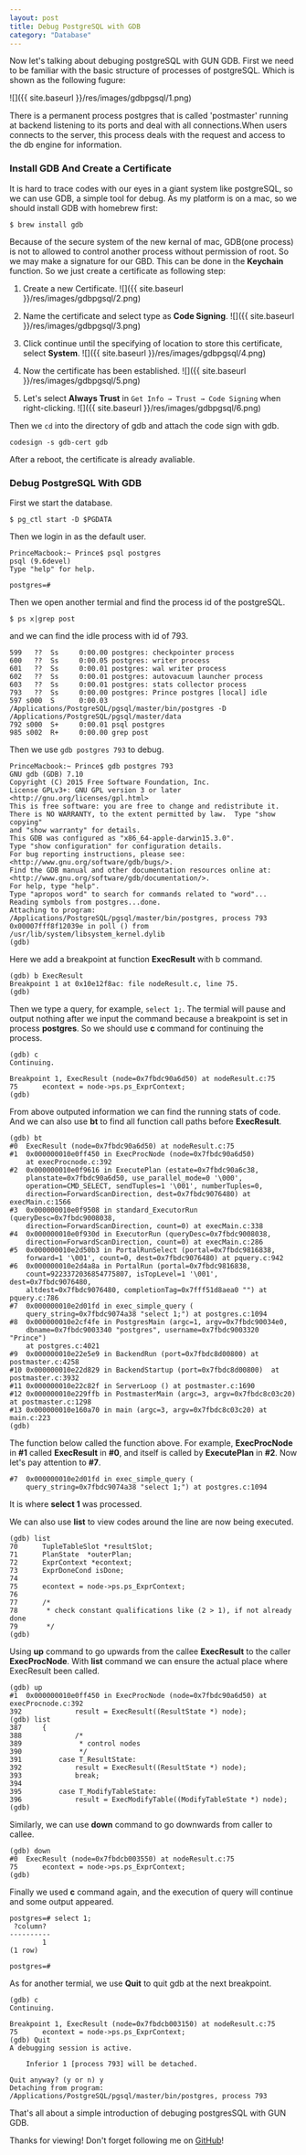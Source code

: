 ```yaml
---  
layout: post
title: Debug PostgreSQL with GDB
category: "Database"
---  
```


Now let's talking about debuging postgreSQL with GUN GDB.
First we need to be familiar with the basic structure of processes of postgreSQL. Which is shown as the following fugure:




![]({{ site.baseurl }}/res/images/gdbpgsql/1.png)

There is a permanent process postgres that is called 'postmaster' running at backend listening to its ports and deal with all connections.When users connects to the server, this process deals with the request and access to the db engine for information.


### Install GDB And Create a Certificate ###

It is hard to trace codes with our eyes in a giant system like postgreSQL, so we can use GDB, a simple tool for debug. As my platform is on a mac, so we should install GDB with homebrew first:

	$ brew install gdb

Because of the secure system of the new kernal of mac, GDB(one process) is not to allowed to control another process without permission of root. So we may make a signature for our GBD. This can be done in the **Keychain** function. So we just create a certificate as following step:

1. Create a new Certificate.
![]({{ site.baseurl }}/res/images/gdbpgsql/2.png)

2. Name the certificate and select type as **Code Signing**.
![]({{ site.baseurl }}/res/images/gdbpgsql/3.png)

3. Click continue until the specifying of location to store this certificate, select **System**.
![]({{ site.baseurl }}/res/images/gdbpgsql/4.png)

4. Now the certificate has been established.
![]({{ site.baseurl }}/res/images/gdbpgsql/5.png)

5. Let's select **Always Trust** in `Get Info → Trust → Code Signing` when right-clicking.
![]({{ site.baseurl }}/res/images/gdbpgsql/6.png)

Then we `cd` into the directory of gdb and attach the code sign with gdb.

	codesign -s gdb-cert gdb

After a reboot, the certificate is already avaliable.

### Debug PostgreSQL With GDB ###

First we start the database.

	$ pg_ctl start -D $PGDATA

Then we login in as the default user.

	PrinceMacbook:~ Prince$ psql postgres
	psql (9.6devel)
	Type "help" for help.

	postgres=# 

Then we open another termial and find the process id of the postgreSQL.

	$ ps x|grep post

and we can find the idle process with id of 793.

	599   ??  Ss     0:00.00 postgres: checkpointer process     
	600   ??  Ss     0:00.05 postgres: writer process     
	601   ??  Ss     0:00.01 postgres: wal writer process     
	602   ??  Ss     0:00.01 postgres: autovacuum launcher process     
	603   ??  Ss     0:00.01 postgres: stats collector process     
	793   ??  Ss     0:00.00 postgres: Prince postgres [local] idle  
	597 s000  S      0:00.03 /Applications/PostgreSQL/pgsql/master/bin/postgres -D /Applications/PostgreSQL/pgsql/master/data
	792 s000  S+     0:00.01 psql postgres
	985 s002  R+     0:00.00 grep post

Then we use `gdb postgres 793` to debug.

	PrinceMacbook:~ Prince$ gdb postgres 793
	GNU gdb (GDB) 7.10
	Copyright (C) 2015 Free Software Foundation, Inc.
	License GPLv3+: GNU GPL version 3 or later <http://gnu.org/licenses/gpl.html>
	This is free software: you are free to change and redistribute it.
	There is NO WARRANTY, to the extent permitted by law.  Type "show copying"
	and "show warranty" for details.
	This GDB was configured as "x86_64-apple-darwin15.3.0".
	Type "show configuration" for configuration details.
	For bug reporting instructions, please see:
	<http://www.gnu.org/software/gdb/bugs/>.
	Find the GDB manual and other documentation resources online at:
	<http://www.gnu.org/software/gdb/documentation/>.
	For help, type "help".
	Type "apropos word" to search for commands related to "word"...
	Reading symbols from postgres...done.
	Attaching to program: /Applications/PostgreSQL/pgsql/master/bin/postgres, process 793
	0x00007fff8f12039e in poll () from /usr/lib/system/libsystem_kernel.dylib
	(gdb) 

Here we add a breakpoint at function **ExecResult** with b command.

	(gdb) b ExecResult
	Breakpoint 1 at 0x10e12f8ac: file nodeResult.c, line 75.
	(gdb) 

Then we type a query, for example, `select 1;`. The termial will pause and output nothing after we input the command because a breakpoint is set in process **postgres**. So we should use **c** command for continuing the process.

	(gdb) c
	Continuing.

	Breakpoint 1, ExecResult (node=0x7fbdc90a6d50) at nodeResult.c:75
	75		econtext = node->ps.ps_ExprContext;
	(gdb) 

From above outputed information we can find the running stats of code. And we can also use **bt** to find all function call paths before **ExecResult**.

	(gdb) bt
	#0  ExecResult (node=0x7fbdc90a6d50) at nodeResult.c:75
	#1  0x000000010e0ff450 in ExecProcNode (node=0x7fbdc90a6d50)
    	at execProcnode.c:392
	#2  0x000000010e0f9616 in ExecutePlan (estate=0x7fbdc90a6c38, 
    	planstate=0x7fbdc90a6d50, use_parallel_mode=0 '\000', 
    	operation=CMD_SELECT, sendTuples=1 '\001', numberTuples=0, 
    	direction=ForwardScanDirection, dest=0x7fbdc9076480) at execMain.c:1566
	#3  0x000000010e0f9508 in standard_ExecutorRun (queryDesc=0x7fbdc9008038, 
    	direction=ForwardScanDirection, count=0) at execMain.c:338
	#4  0x000000010e0f930d in ExecutorRun (queryDesc=0x7fbdc9008038, 
    	direction=ForwardScanDirection, count=0) at execMain.c:286
	#5  0x000000010e2d50b3 in PortalRunSelect (portal=0x7fbdc9816838, 
    	forward=1 '\001', count=0, dest=0x7fbdc9076480) at pquery.c:942
	#6  0x000000010e2d4a8a in PortalRun (portal=0x7fbdc9816838, 
    	count=9223372036854775807, isTopLevel=1 '\001', dest=0x7fbdc9076480, 
    	altdest=0x7fbdc9076480, completionTag=0x7fff51d8aea0 "") at pquery.c:786
	#7  0x000000010e2d01fd in exec_simple_query (
    	query_string=0x7fbdc9074a38 "select 1;") at postgres.c:1094
	#8  0x000000010e2cf4fe in PostgresMain (argc=1, argv=0x7fbdc90034e0, 
    	dbname=0x7fbdc9003340 "postgres", username=0x7fbdc9003320 "Prince")
    	at postgres.c:4021
	#9  0x000000010e22e5e9 in BackendRun (port=0x7fbdc8d00800) at postmaster.c:4258
	#10 0x000000010e22d829 in BackendStartup (port=0x7fbdc8d00800)  at postmaster.c:3932
	#11 0x000000010e22c82f in ServerLoop () at postmaster.c:1690
	#12 0x000000010e229ffb in PostmasterMain (argc=3, argv=0x7fbdc8c03c20) at postmaster.c:1298
	#13 0x000000010e160a70 in main (argc=3, argv=0x7fbdc8c03c20) at main.c:223
	(gdb) 

The function below called the function above. For example, **ExecProcNode** in **#1** called **ExecResult** in **#0**, and itself is called by **ExecutePlan** in **#2**. Now let's pay attention to **#7**.

	#7  0x000000010e2d01fd in exec_simple_query (
    	query_string=0x7fbdc9074a38 "select 1;") at postgres.c:1094

It is where **select 1** was processed.

We can also use **list** to view codes around the line are now being executed.

	(gdb) list
	70		TupleTableSlot *resultSlot;
	71		PlanState  *outerPlan;
	72		ExprContext *econtext;
	73		ExprDoneCond isDone;
	74	
	75		econtext = node->ps.ps_ExprContext;
	76	
	77		/*
	78		 * check constant qualifications like (2 > 1), if not already done
	79		 */
	(gdb) 

Using **up** command to go upwards from the callee **ExecResult** to the caller **ExecProcNode**. With **list** command we can ensure the actual place where ExecResult been called.

	(gdb) up
	#1  0x000000010e0ff450 in ExecProcNode (node=0x7fbdc90a6d50) at execProcnode.c:392
	392				result = ExecResult((ResultState *) node);
	(gdb) list
	387		{
	388				/*
	389				 * control nodes
	390				 */
	391			case T_ResultState:
	392				result = ExecResult((ResultState *) node);
	393				break;
	394	
	395			case T_ModifyTableState:
	396				result = ExecModifyTable((ModifyTableState *) node);
	(gdb) 

Similarly, we can use **down** command to go downwards from caller to callee.

	(gdb) down
	#0  ExecResult (node=0x7fbdcb003550) at nodeResult.c:75
	75		econtext = node->ps.ps_ExprContext;
	(gdb) 

Finally we used **c** command again, and the execution of query will continue and some output appeared.

	postgres=# select 1;
	 ?column? 
	----------
	        1
	(1 row)

	postgres=# 

As for another termial, we use **Quit** to quit gdb at the next breakpoint.

	(gdb) c
	Continuing.

	Breakpoint 1, ExecResult (node=0x7fbdcb003150) at nodeResult.c:75
	75		econtext = node->ps.ps_ExprContext;
	(gdb) Quit
	A debugging session is active.

		Inferior 1 [process 793] will be detached.

	Quit anyway? (y or n) y
	Detaching from program: /Applications/PostgreSQL/pgsql/master/bin/postgres, process 793

That's all about a simple introduction of debuging postgresSQL with GUN GDB.

Thanks for viewing! Don't forget following me on <a href="https://github.com/Princever">GitHub</a>!